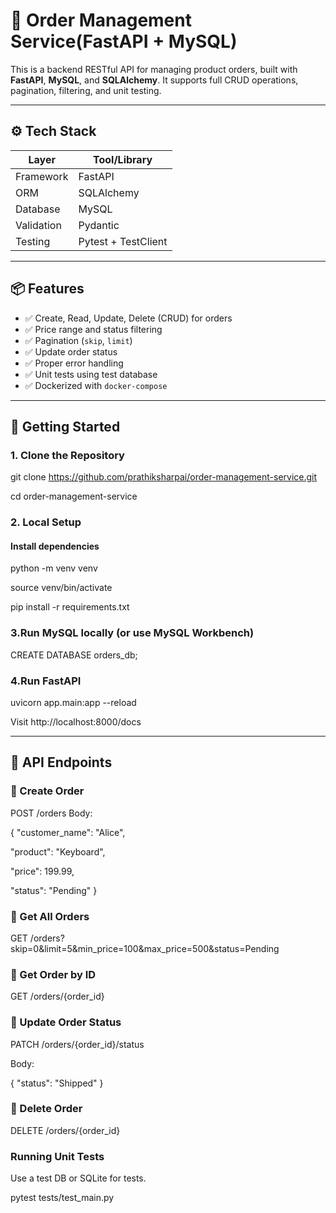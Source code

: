 # 🧾 Order Management Service(FastAPI + MySQL)

This is a backend RESTful API for managing product orders, built with **FastAPI**, **MySQL**, and **SQLAlchemy**. It supports full CRUD operations, pagination, filtering, and unit testing.

---

## ⚙️ Tech Stack

| Layer        | Tool/Library         |
|--------------|----------------------|
| Framework    | FastAPI              |
| ORM          | SQLAlchemy           |
| Database     | MySQL                |
| Validation   | Pydantic             |
| Testing      | Pytest + TestClient  |

---

## 📦 Features

- ✅ Create, Read, Update, Delete (CRUD) for orders
- ✅ Price range and status filtering
- ✅ Pagination (`skip`, `limit`)
- ✅ Update order status
- ✅ Proper error handling
- ✅ Unit tests using test database
- ✅ Dockerized with `docker-compose`

---

## 🚀 Getting Started

###  1. Clone the Repository

git clone https://github.com/prathiksharpai/order-management-service.git

cd order-management-service

###  2. Local Setup 

#### Install dependencies

python -m venv venv

source venv/bin/activate   

pip install -r requirements.txt

###  3.Run MySQL locally (or use MySQL Workbench)

CREATE DATABASE orders_db;

###  4.Run FastAPI

uvicorn app.main:app --reload

Visit http://localhost:8000/docs

---

## 🔗 API Endpoints

### 🔹 Create Order

POST /orders
Body:

{
  "customer_name": "Alice",
  
  "product": "Keyboard",
  
  "price": 199.99,
  
  "status": "Pending"
}

### 🔹 Get All Orders

GET /orders?skip=0&limit=5&min_price=100&max_price=500&status=Pending

### 🔹 Get Order by ID

GET /orders/{order_id}

### 🔹 Update Order Status

PATCH /orders/{order_id}/status

Body:

{
  "status": "Shipped"
}
### 🔹 Delete Order

DELETE /orders/{order_id}

### Running Unit Tests

Use a test DB or SQLite for tests.

pytest tests/test_main.py
